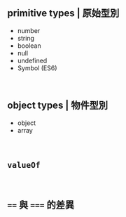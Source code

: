 ## primitive types | 原始型別

 * number
 * string
 * boolean
 * null
 * undefined
 * Symbol (ES6)

<br />

## object types | 物件型別

 * object
 * array

<br />

## `valueOf`

<br />

## `==` 與 `===` 的差異

